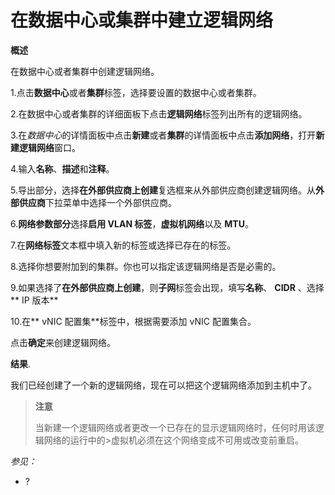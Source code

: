 # 在数据中心或集群中建立逻辑网络

**概述**

在数据中心或者集群中创建逻辑网络。

1.点击**数据中心**或者**集群**标签，选择要设置的数据中心或者集群。

2.在数据中心或者集群的详细面板下点击**逻辑网络**标签列出所有的逻辑网络。

3.在*数据中心*的详情面板中点击**新建**或者**集群**的详情面板中点击**添加网络**，打开**新建逻辑网络**窗口。

4.输入**名称**、**描述**和**注释**。

5.导出部分，选择**在外部供应商上创建**复选框来从外部供应商创建逻辑网络。从**外部供应商**下拉菜单中选择一个外部供应商。

6.**网络参数部分**选择**启用 VLAN 标签**，**虚拟机网络**以及 **MTU**。

7.在**网络标签**文本框中填入新的标签或选择已存在的标签。

8.选择你想要附加到的集群。你也可以指定该逻辑网络是否是必需的。

9.如果选择了**在外部供应商上创建**，则**子网**标签会出现，填写**名称**、 **CIDR** 、选择** IP 版本**

10.在** vNIC 配置集**标签中，根据需要添加 vNIC 配置集合。

点击**确定**来创建逻辑网络。

**结果**.

我们已经创建了一个新的逻辑网络，现在可以把这个逻辑网络添加到主机中了。

> **注意**
>
>当新建一个逻辑网络或者更改一个已存在的显示逻辑网络时，任何时用该逻辑网络的运行中的>虚拟机必须在这个网络变成不可用或改变前重启。

*参见：*

-   ?
